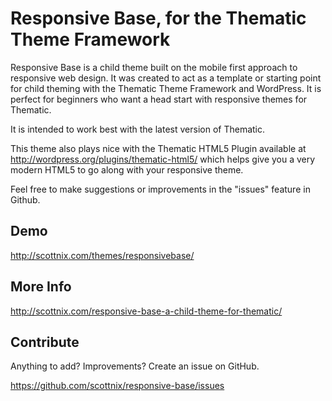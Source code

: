 Responsive Base, for the Thematic Theme Framework
===============

Responsive Base is a child theme built on the mobile first approach to responsive web design. It was created to act as a template or starting point for child theming with the Thematic Theme Framework and WordPress. It is perfect for beginners who want a head start with responsive themes for Thematic.

It is intended to work best with the latest version of Thematic. 

This theme also plays nice with the Thematic HTML5 Plugin available at http://wordpress.org/plugins/thematic-html5/ which helps give you a very modern HTML5 to go along with your responsive theme. 

Feel free to make suggestions or improvements in the "issues" feature in Github.

Demo
-------------

http://scottnix.com/themes/responsivebase/

More Info
-------------

http://scottnix.com/responsive-base-a-child-theme-for-thematic/

Contribute
--------------

Anything to add? Improvements? Create an issue on GitHub.

https://github.com/scottnix/responsive-base/issues